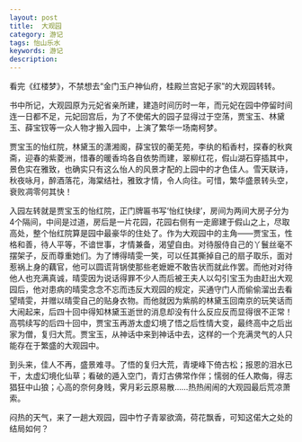 ```yaml
---
layout: post
title:  大观园
category: 游记
tags: 怡山乐水
keywords: 游记
description:  
---
```


看完《红楼梦》，不禁想去“金门玉户神仙府，桂殿兰宫妃子家”的大观园转转。

书中所记，大观园原为元妃省亲所建，建造时间历时一年，而元妃在园中停留时间连一日都不足，元妃回宫后，为了不使偌大的园子显得过于空荡，贾宝玉、林黛玉、薛宝钗等一众人物才搬入园中，上演了繁华一场南柯梦。

贾宝玉的怡红院，林黛玉的潇湘阁，薛宝钗的蘅芜苑，李纨的稻香村，探春的秋爽斋，迎春的紫菱洲，惜春的暖香坞各自依势而建，翠柳红花，假山湖石穿插其中，景色实在雅致，也确实只有这么怡人的风景才配的上园中的才色佳人。雪天联诗，秋夜咏月，醉酒落花，海棠结社，雅致才情，令人向往。可惜，繁华盛景转头空，衰败凋零何其快！

入园左转就是贾宝玉的怡红院，正门牌匾书写‘怡红快绿’，房间为两间大房子分为4个隔间，中间是过道，房后是一片花园，花园右侧有一走廊建于假山之上，尽取高处，整个怡红院算是园中最豪华的住处了。作为大观园中的主角——贾宝玉，性格和善，待人平等，不谙世事，才情兼备，渴望自由。对待服侍自己的丫鬟丝毫不摆架子，反而尊重她们。为了博得晴雯一笑，可以任其撕掉自己的扇子取乐，面对惹祸上身的藕官，他可以圆谎背锅使那些老嬷嬷不敢告状而就此作罢。而他对对待他人也充满真诚，晴雯因为说话得罪不少人而后被王夫人以勾引宝玉为由赶出大观园后，他对患病的晴雯念念不忘而违反大观园的规定，买通守门人而偷偷溜出去看望晴雯，并赠以晴雯自己的贴身衣物。而他就因为紫鹃的林黛玉回南京的玩笑话而大闹起来，后四十回中得知林黛玉逝世的消息却没有什么反应反而显得很不正常！高鹗续写的后四十回中，贾宝玉再游太虚幻境了悟之后性情大变，最终高中之后出家为僧，复归大荒。贾宝玉，从神话中来到神话中去，这样的一个充满灵气的人只能存在于繁盛的大观园中。

到头来，佳人不再，盛景难寻。了悟的复归大荒，青埂峰下倚古松；报恩的泪水已干，太虚幻境化仙草；看破的遁入空门，青灯古佛常作伴；懦弱的任人欺侮，得志猖狂中山狼；心高的奈何身贱，霁月彩云原易散……热热闹闹的大观园最后荒凉萧索。

闷热的天气，来了一趟大观园，园中竹子青翠欲滴，荷花飘香，可知这偌大之处的结局如何？



